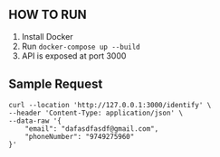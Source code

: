 ## HOW TO RUN
1. Install Docker
2. Run `docker-compose up --build`
3. API is exposed at port 3000


## Sample Request

```curl
curl --location 'http://127.0.0.1:3000/identify' \
--header 'Content-Type: application/json' \
--data-raw '{
    "email": "dafasdfasdf@gmail.com",
    "phoneNumber": "9749275960" 
}'
```